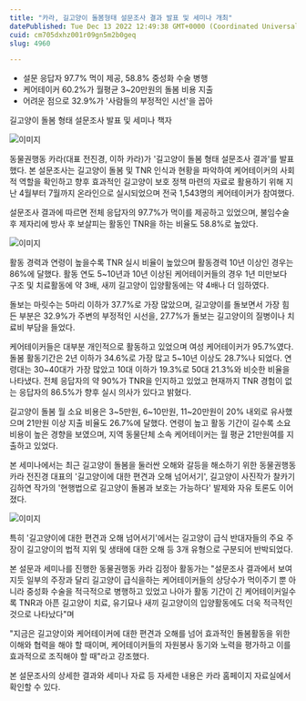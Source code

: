```yaml
---
title: "카라, 길고양이 돌봄형태 설문조사 결과 발표 및 세미나 개최"
datePublished: Tue Dec 13 2022 12:49:38 GMT+0000 (Coordinated Universal Time)
cuid: cm705dxhz001r09gn5m2b0geq
slug: 4960

---
```



- 설문 응답자 97.7% 먹이 제공, 58.8% 중성화 수술 병행
- 케어테이커 60.2%가 월평균 3~20만원의 돌봄 비용 지출
- 어려운 점으로 32.9%가 '사람들의 부정적인 시선'을 꼽아

길고양이 돌봄 형태 설문조사 발표 및 세미나 책자

![이미지](https://cdn.hashnode.com/res/hashnode/image/upload/v1739258129985/ff5544da-64e9-4fa6-b83f-a1930bf41837.png)

동물권행동 카라(대표 전진경, 이하 카라)가 '길고양이 돌봄 형태 설문조사 결과'를 발표했다. 본 설문조사는 길고양이 돌봄 및 TNR 인식과 현황을 파악하여 케어테이커의 사회적 역할을 확인하고 향후 효과적인 길고양이 보호 정책 마련의 자료로 활용하기 위해 지난 4월부터 7월까지 온라인으로 실시되었으며 전국 1,543명의 케어테이커가 참여했다.

설문조사 결과에 따르면 전체 응답자의 97.7%가 먹이를 제공하고 있었으며, 불임수술 후 제자리에 방사 후 보살피는 활동인 TNR을 하는 비율도 58.8%로 높았다.

![이미지](https://cdn.hashnode.com/res/hashnode/image/upload/v1739258131728/19cee640-4c31-4fd5-9d6a-0a7da058da79.jpeg)

활동 경력과 연령이 높을수록 TNR 실시 비율이 높았으며 활동경력 10년 이상인 경우는 86%에 달했다. 활동 연도 5~10년과 10년 이상된 케어테이커들의 경우 1년 미만보다 구조 및 치료활동에 약 3배, 새끼 길고양이 입양활동에는 약 4배나 더 임하였다.

돌보는 마릿수는 5마리 이하가 37.7%로 가장 많았으며, 길고양이를 돌보면서 가장 힘든 부분은 32.9%가 주변의 부정적인 시선을, 27.7%가 돌보는 길고양이의 질병이나 치료비 부담을 들었다.

케어테이커들은 대부분 개인적으로 활동하고 있었으며 여성 케어테이커가 95.7%였다. 돌봄 활동기간은 2년 이하가 34.6%로 가장 많고 5~10년 이상도 28.7%나 되었다. 연령대는 30~40대가 가장 많았고 10대 이하가 19.3%로 50대 21.3%와 비슷한 비율을 나타냈다. 전체 응답자의 약 90%가 TNR을 인지하고 있었고 현재까지 TNR 경험이 없는 응답자의 86.5%가 향후 실시 의사가 있다고 밝혔다.

길고양이 돌봄 월 소요 비용은 3~5만원, 6~10만원, 11~20만원이 20% 내외로 유사했으며 21만원 이상 지출 비율도 26.7%에 달했다. 연령이 높고 활동 기간이 길수록 소요 비용이 높은 경향을 보였으며, 지역 동물단체 소속 케어테이커는 월 평균 21만원여를 지출하고 있었다.

본 세미나에서는 최근 길고양이 돌봄을 둘러싼 오해와 갈등을 해소하기 위한 동물권행동 카라 전진경 대표의 '길고양이에 대한 편견과 오해 넘어서기', 길고양이 사진작가 찰카기 김하연 작가의 '현행법으로 길고양이 돌봄과 보호는 가능하다' 발제와 자유 토론도 이어졌다.

![이미지](https://cdn.hashnode.com/res/hashnode/image/upload/v1739258133263/c66fc623-f151-4d96-a8ec-187619781c9c.jpeg)

특히 '길고양이에 대한 편견과 오해 넘어서기'에서는 길고양이 급식 반대자들의 주요 주장이 길고양이의 법적 지위 및 생태에 대한 오해 등 3개 유형으로 구분되어 반박되었다.

본 설문과 세미나를 진행한 동물권행동 카라 김정아 활동가는 "설문조사 결과에서 보여지듯 일부의 주장과 달리 길고양이 급식을하는 케어테이커들의 상당수가 먹이주기 뿐 아니라 중성화 수술을 적극적으로 병행하고 있었고 나아가 활동 기간이 긴 케어테이커일수록 TNR과 아픈 길고양이 치료, 유기묘나 새끼 길고양이의 입양활동에도 더욱 적극적인 것으로 나타났다"며

"지금은 길고양이와 케어테이커에 대한 편견과 오해를 넘어 효과적인 돌봄활동을 위한 이해와 협력을 해야 할 때이며, 케어테이커들의 자원봉사 동기와 노력을 평가하고 이를 효과적으로 조직해야 할 때"라고 강조했다.

본 설문조사의 상세한 결과와 세미나 자료 등 자세한 내용은 카라 홈페이지 자료실에서 확인할 수 있다.